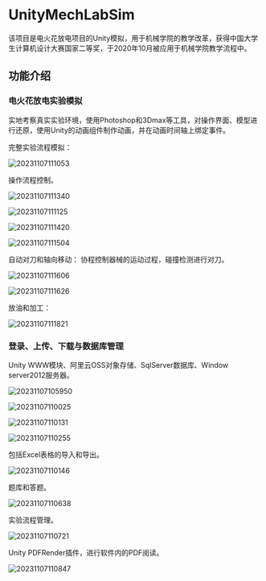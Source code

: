 # UnityMechLabSim
该项目是电火花放电项目的Unity模拟，用于机械学院的教学改革，获得中国大学生计算机设计大赛国家二等奖，于2020年10月被应用于机械学院教学流程中。

## 功能介绍
### 电火花放电实验模拟
实地考察真实实验环境，使用Photoshop和3Dmax等工具，对操作界面、模型进行还原，使用Unity的动画组件制作动画，并在动画时间轴上绑定事件。

完整实验流程模拟：

![20231107111053](https://cdn.jsdelivr.net/gh/Magic0Conch/gallery/blogs/pictures/20231107111053.png)

操作流程控制。

![20231107111340](https://cdn.jsdelivr.net/gh/Magic0Conch/gallery/blogs/pictures/20231107111340.png)

![20231107111125](https://cdn.jsdelivr.net/gh/Magic0Conch/gallery/blogs/pictures/20231107111125.png)

![20231107111420](https://cdn.jsdelivr.net/gh/Magic0Conch/gallery/blogs/pictures/20231107111420.png)

![20231107111504](https://cdn.jsdelivr.net/gh/Magic0Conch/gallery/blogs/pictures/20231107111504.png)

自动对刀和轴向移动：
协程控制器械的运动过程，碰撞检测进行对刀。

![20231107111606](https://cdn.jsdelivr.net/gh/Magic0Conch/gallery/blogs/pictures/20231107111606.png)

![20231107111626](https://cdn.jsdelivr.net/gh/Magic0Conch/gallery/blogs/pictures/20231107111626.png)

放油和加工：

![20231107111821](https://cdn.jsdelivr.net/gh/Magic0Conch/gallery/blogs/pictures/20231107111821.png)

### 登录、上传、下载与数据库管理
Unity WWW模块、阿里云OSS对象存储、SqlServer数据库、Window server2012服务器。

![20231107105950](https://cdn.jsdelivr.net/gh/Magic0Conch/gallery/blogs/pictures/20231107105950.png)

![20231107110025](https://cdn.jsdelivr.net/gh/Magic0Conch/gallery/blogs/pictures/20231107110025.png)

![20231107110131](https://cdn.jsdelivr.net/gh/Magic0Conch/gallery/blogs/pictures/20231107110131.png)

![20231107110255](https://cdn.jsdelivr.net/gh/Magic0Conch/gallery/blogs/pictures/20231107110255.png)

包括Excel表格的导入和导出。

![20231107110146](https://cdn.jsdelivr.net/gh/Magic0Conch/gallery/blogs/pictures/20231107110146.png)

题库和答题。

![20231107110638](https://cdn.jsdelivr.net/gh/Magic0Conch/gallery/blogs/pictures/20231107110638.png)

实验流程管理。

![20231107110721](https://cdn.jsdelivr.net/gh/Magic0Conch/gallery/blogs/pictures/20231107110721.png)

Unity PDFRender插件，进行软件内的PDF阅读。

![20231107110847](https://cdn.jsdelivr.net/gh/Magic0Conch/gallery/blogs/pictures/20231107110847.png)
